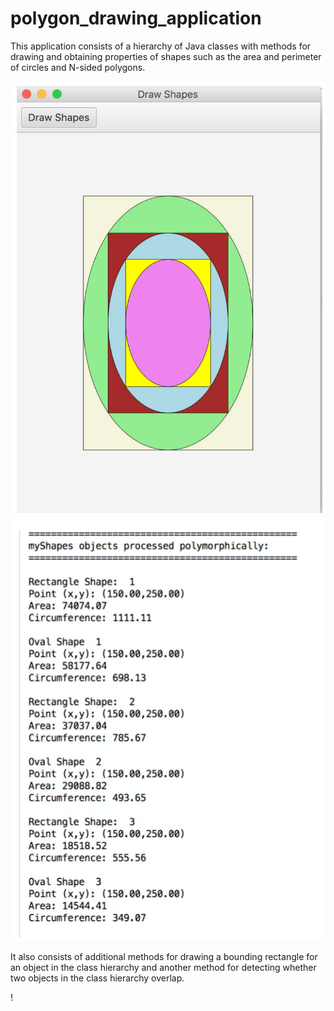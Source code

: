 # polygon_drawing_application

This application consists of a hierarchy of Java classes with methods for drawing and obtaining properties of shapes such as the area and perimeter of circles and N-sided polygons. 

![display of images](https://github.com/jlroldanroldan/polygon_drawing_application/blob/master/display_of_shapes.png)
![Ouput properties of shapes](https://github.com/jlroldanroldan/polygon_drawing_application/blob/master/properties_of_shapes.png)

It also consists of additional methods for drawing a bounding rectangle for an object in the class hierarchy and another method for detecting whether two objects in the class hierarchy overlap.

!
